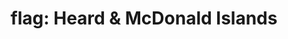 ---
layout: flags
title: "flag: Heard & McDonald Islands"
emoji: flag_heard_and_mcdonald_islands
permalink: 🇭🇲.html
---